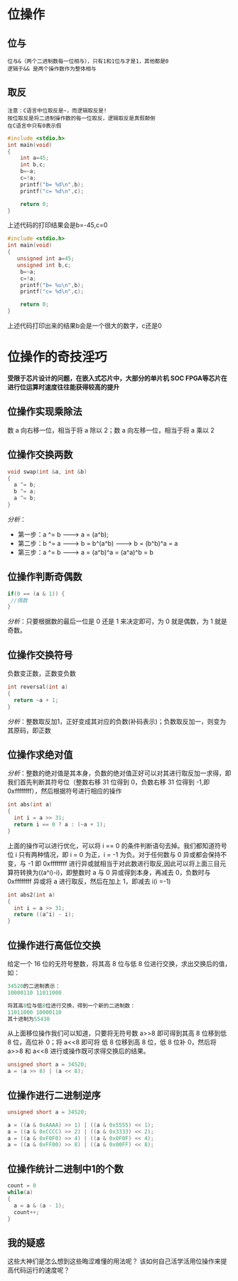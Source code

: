 # 位操作
## 位与
    位与&（两个二进制数每一位相与），只有1和1位与才是1，其他都是0
    逻辑于&& 是两个操作数作为整体相与
## 取反
    注意：C语言中位取反是~，而逻辑取反是!
    按位取反是将二进制操作数的每一位取反，逻辑取反是真假颠倒
    在C语言中只有0表示假
```C
#include <stdio.h>
int main(void)
{
    int a=45;
    int b,c;
    b=~a;
    c=!a;
    printf("b= %d\n",b);
    printf("c= %d\n",c);

    return 0;
}

```
上述代码的打印结果会是b=-45,c=0
```C
#include <stdio.h>
int main(void)
{
   unsigned int a=45;
   unsigned int b,c;
    b=~a;
    c=!a;
    printf("b= %u\n",b);
    printf("c= %d\n",c);

    return 0;
}

```
上述代码打印出来的结果b会是一个很大的数字，c还是0


# 位操作的奇技淫巧
**受限于芯片设计的问题，在嵌入式芯片中，大部分的单片机 SOC FPGA等芯片在进行位运算时速度往往能获得较高的提升**
## 位操作实现乘除法
数 a 向右移一位，相当于将 a 除以 2；数 a 向左移一位，相当于将 a 乘以 2
## 位操作交换两数
```c
void swap(int &a, int &b) 
{
  a ^= b;
  b ^= a;
  a ^= b;
}
```
*分析*：
- 第一步：a ^= b ---> a = (a^b);
- 第二步：b ^= a ---> b = b^(a^b) ---> b = (b^b)^a = a
- 第三步：a ^= b ---> a = (a^b)^a = (a^a)^b = b
## 位操作判断奇偶数
```c
if(0 == (a & 1)) {
 //偶数
}
```
*分析*：只要根据数的最后一位是 0 还是 1 来决定即可，为 0 就是偶数，为 1 就是奇数。
## 位操作交换符号
负数变正数，正数变负数
```c
int reversal(int a) 
{
  return ~a + 1;
}
```
*分析*：整数取反加1，正好变成其对应的负数(补码表示)；负数取反加一，则变为其原码，即正数
## 位操作求绝对值
*分析*：整数的绝对值是其本身，负数的绝对值正好可以对其进行取反加一求得，即我们首先判断其符号位（整数右移 31 位得到 0，负数右移 31 位得到 -1,即 0xffffffff），然后根据符号进行相应的操作
```c
int abs(int a) 
{
  int i = a >> 31;
  return i == 0 ? a : (~a + 1);
}
```
上面的操作可以进行优化，可以将 i == 0 的条件判断语句去掉。我们都知道符号位 i 只有两种情况，即 i = 0 为正，i = -1 为负。对于任何数与 0 异或都会保持不变，与 -1 即 0xffffffff 进行异或就相当于对此数进行取反,因此可以将上面三目元算符转换为((a^i)-i)，即整数时 a 与 0 异或得到本身，再减去 0，负数时与 0xffffffff 异或将 a 进行取反，然后在加上 1，即减去 i(i =-1)
```c
int abs2(int a)
{
  int i = a >> 31;
  return ((a^i) - i);
}
```
## 位操作进行高低位交换
给定一个 16 位的无符号整数，将其高 8 位与低 8 位进行交换，求出交换后的值，如：
```c
34520的二进制表示：
10000110 11011000

将其高8位与低8位进行交换，得到一个新的二进制数：
11011000 10000110
其十进制为55430
```
从上面移位操作我们可以知道，只要将无符号数 a>>8 即可得到其高 8 位移到低 8 位，高位补 0；将 a<<8 即可将 低 8 位移到高 8 位，低 8 位补 0，然后将 a>>8 和 a<<8 进行或操作既可求得交换后的结果。
```c
unsigned short a = 34520;
a = (a >> 8) | (a << 8);
```
## 位操作进行二进制逆序
```c
unsigned short a = 34520;

a = ((a & 0xAAAA) >> 1) | ((a & 0x5555) << 1);
a = ((a & 0xCCCC) >> 2) | ((a & 0x3333) << 2);
a = ((a & 0xF0F0) >> 4) | ((a & 0x0F0F) << 4);
a = ((a & 0xFF00) >> 8) | ((a & 0x00FF) << 8);
```
## 位操作统计二进制中1的个数
```c
count = 0  
while(a)
{  
  a = a & (a - 1);  
  count++;  
}  
```
## 我的疑惑
这些大神们是怎么想到这些晦涩难懂的用法呢？
该如何自己活学活用位操作来提高代码运行的速度呢？
